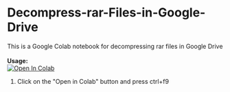 # Decompress-rar-Files-in-Google-Drive
This is a Google Colab notebook for decompressing rar files in Google Drive
<br><br><b>Usage:</b>
<br>
<a href="https://colab.research.google.com/github.com/saveitlol/Decompress-rar-Files-in-Google-Drive/blob/master/UnrarfilesinGDrive.ipynb" target="_parent\"><img src="https://colab.research.google.com/assets/colab-badge.svg" alt="Open In Colab"/></a>
1. Click on the "Open in Colab" button and press ctrl+f9
